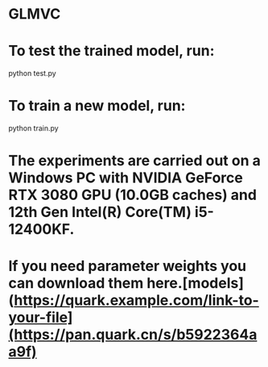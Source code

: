 # GLMVC
# To test the trained model, run:
  python test.py

# To train a new model, run:
  python train.py

# The experiments are carried out on a Windows PC with NVIDIA GeForce RTX 3080 GPU (10.0GB caches) and 12th Gen Intel(R) Core(TM) i5-12400KF.

# If you need parameter weights you can download them here.[models](https://quark.example.com/link-to-your-file](https://pan.quark.cn/s/b5922364aa9f)
